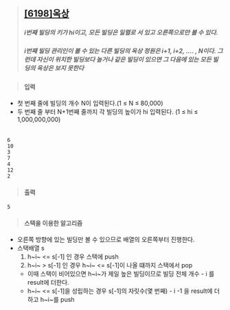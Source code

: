> ## [[6198]옥상](https://www.acmicpc.net/problem/6198)
> ##### i번째 빌딩의 키가 hi이고, 모든 빌딩은 일렬로 서 있고 오른쪽으로만 볼 수 있다. 
> ##### i번째 빌딩 관리인이 볼 수 있는 다른 빌딩의 옥상 정원은 i+1, i+2, .... , N이다. 그런데 자신이 위치한 빌딩보다 높거나 같은 빌딩이 있으면 그 다음에 있는 모든 빌딩의 옥상은 보지 못한다

> #### 입력
-   첫 번째 줄에 빌딩의 개수 N이 입력된다.(1 ≤ N ≤ 80,000)
-   두 번째 줄 부터 N+1번째 줄까지 각 빌딩의 높이가 hi  입력된다. (1 ≤ hi  ≤ 1,000,000,000)
######
	6
	10
	3
	7
	4
	12
	2
> #### 출력
	5
> #### 스택을 이용한 알고리즘
* 오른쪽 방향에 있는 빌딩만 볼 수 있으므로 배열의 오른쪽부터 진행한다.
* 스택배열 s
	1) h~i~ <= s[-1] 인 경우 스택에 push
	2) h~i~ > s[-1] 인 경우 h~i~ <= s[-1]이 나올 떄까지 스택에서 pop
	* 이때 스택이 비어있으면 h~i~가 제일 높은 빌딩이므로 빌딩 전체 개수 - i 를 result에 더한다.
	* h~i~ <= s[-1]을 성립하는 경우 s[-1]의 자릿수(몇 번째) - i -1 을 result에 더하고 h~i~를 push